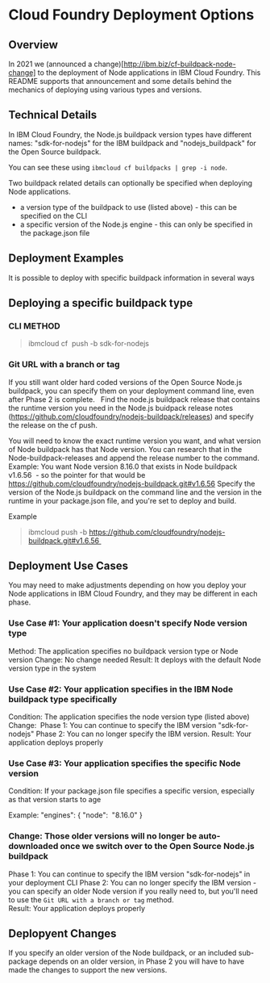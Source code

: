 # Cloud Foundry Deployment Options

## Overview

In 2021 we (announced a change)[http://ibm.biz/cf-buildpack-node-change] to the deployment of Node applications in IBM Cloud Foundry. This README supports that announcement and some details behind the mechanics of deploying using various types and versions.


## Technical Details

In IBM Cloud Foundry, the Node.js buildpack version types have different names:  "sdk-for-nodejs" for the IBM buildpack and "nodejs_buildpack" for the Open Source buildpack.

You can see these using `ibmcloud cf buildpacks | grep -i node`.

Two buildpack related details can optionally be specified when deploying Node applications.

* a version type of the buildpack to use (listed above) - this can be specified on the CLI
* a specific version of the Node.js engine - this can only be specified in the package.json file

## Deployment Examples

It is possible to deploy with specific buildpack information in several ways

## Deploying a specific buildpack type

### CLI METHOD
> ibmcloud cf  push -b sdk-for-nodejs

### Git URL with a branch or tag
If you still want older hard coded versions of the Open Source Node.js buildpack, you can specify them on your deployment command line, even after Phase 2 is complete.  
Find the node.js buildpack release that contains the runtime version you need in the Node.js buidpack release notes (https://github.com/cloudfoundry/nodejs-buildpack/releases) and specify the release on the cf push.  

You will need to know the exact runtime version you want, and what version of Node buildpack has that Node version. You can research that in the Node-buildpack-releases and append the release number to the command. 
Example: You want Node version 8.16.0 that exists in Node buildpack v1.6.56  - so the pointer for that would be https://github.com/cloudfoundry/nodejs-buildpack.git#v1.6.56
Specify the version of the Node.js buildpack on the command line and the version in the runtime in your package.json file, and you're set to deploy and build.

Example
> ibmcloud push -b https://github.com/cloudfoundry/nodejs-buildpack.git#v1.6.56 

## Deployment Use Cases

You may need to make adjustments depending on how you deploy your Node applications in IBM Cloud Foundry, and they may be different in each phase.

### Use Case #1: Your application doesn't specify Node version type

Method: The application specifies no buildpack version type or Node version
Change: No change needed
Result: It deploys with the default Node version type in the system

### Use Case #2: Your application specifies in the IBM Node buildpack type specifically

Condition: The application specifies the node version type (listed above)
Change: 
Phase 1: You can continue to specify the IBM version "sdk-for-nodejs"
Phase 2: You can no longer specify the IBM version.
Result: Your application deploys properly

### Use Case #3: Your application specifies the specific Node version 

Condition: If your package.json file specifies a specific version, especially as that version starts to age

Example: 
"engines": {
"node":  "8.16.0"
}

### Change: Those older versions will no longer be auto-downloaded once we switch over to the Open Source Node.js buildpack
Phase 1: You can continue to specify the IBM version "sdk-for-nodejs" in your deployment CLI
Phase 2: You can no longer specify the IBM version - you can specify an older Node version if you really need to, but you'll need to use the `Git URL with a branch or tag` method.  
Result: Your application deploys properly

## Deplopyent Changes

If you specify an older version of the Node buildpack, or an included sub-package depends on an older version, in Phase 2 you will have to have made the changes to support the new versions.
